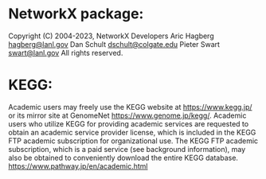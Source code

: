 # NetworkX package:

Copyright (C) 2004-2023, NetworkX Developers
Aric Hagberg <hagberg@lanl.gov>
Dan Schult <dschult@colgate.edu>
Pieter Swart <swart@lanl.gov>
All rights reserved.

# KEGG:

  Academic users may freely use the KEGG website at https://www.kegg.jp/ or its mirror site at GenomeNet https://www.genome.jp/kegg/. Academic users who utilize KEGG for providing academic services are requested to obtain an academic service provider license, which is included in the KEGG FTP academic subscription for organizational use. The KEGG FTP academic subscription, which is a paid service (see background information), may also be obtained to conveniently download the entire KEGG database.
https://www.pathway.jp/en/academic.html
